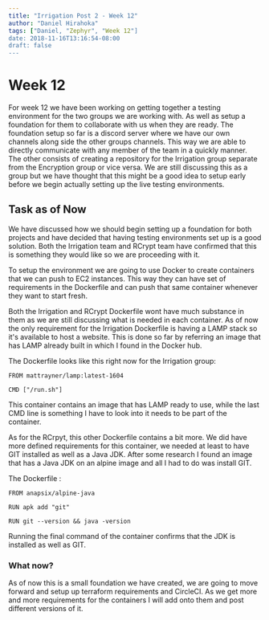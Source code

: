 ```yaml
---
title: "Irrigation Post 2 - Week 12"
author: "Daniel Hirahoka"
tags: ["Daniel, "Zephyr", "Week 12"]
date: 2018-11-16T13:16:54-08:00
draft: false
---
```


# Week 12

For week 12 we have been working on getting together a testing environment for the two groups we are working with. As well as setup a foundation for them to collaborate with us when they are ready. The foundation setup so far is a discord server where we have our own channels along side the other groups channels. This way we are able to directly communicate with any member of the team in a quickly manner. The other consists of creating a repository for the Irrigation group separate from the Encryption group or vice versa. We are still discussing this as a group but we have thought that this might be a good idea to setup early before we begin actually setting up the live testing environments.

## Task as of Now
We have discussed how we should begin setting up a foundation for both projects and have decided that having testing environments set up is a good solution. Both the Irrigation team and RCrypt team have confirmed that this is something they would like so we are proceeding with it.

To setup the environment we are going to use Docker to create containers that we can push to EC2 instances. This way they can have set of requirements in the Dockerfile and can push that same container whenever they want to start fresh.

Both the Irrigation and RCrypt Dockerfile wont have much substance in them as we are still discussing what is needed in each container. As of now the only requirement for the Irrigation Dockerfile is having a LAMP stack so it's available to host a website. This is done so far by referring an image that has LAMP already built in which I found in the Docker hub.

The Dockerfile looks like this right now for the Irrigation group:
```
FROM mattrayner/lamp:latest-1604

CMD ["/run.sh"]
```
This container contains an image that has LAMP ready to use, while the last CMD line is something I have to look into it needs to be part of the container.

As for the RCrpyt, this other Dockerfile contains a bit more. We did have more defined requirements for this container, we needed at least to have GIT installed as well as a Java JDK. After some research I found an image that has a Java JDK on an alpine image and all I had to do was install GIT.

The Dockerfile :
```
FROM anapsix/alpine-java

RUN apk add "git"

RUN git --version && java -version
```

Running the final command of the container confirms that the JDK is installed as well as GIT.

### What now?

As of now this is a small foundation we have created, we are going to move forward and setup up terraform requirements and CircleCI. As we get more and more requirements for the containers I will add onto them and post different versions of it.
